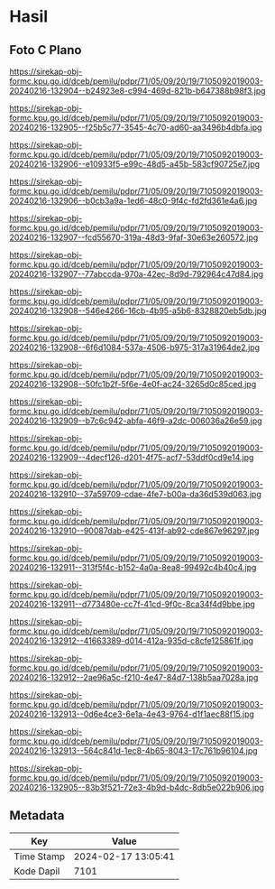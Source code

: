 # Hasil

## Foto C Plano

https://sirekap-obj-formc.kpu.go.id/dceb/pemilu/pdpr/71/05/09/20/19/7105092019003-20240216-132904--b24923e8-c994-469d-821b-b647388b98f3.jpg

https://sirekap-obj-formc.kpu.go.id/dceb/pemilu/pdpr/71/05/09/20/19/7105092019003-20240216-132905--f25b5c77-3545-4c70-ad60-aa3496b4dbfa.jpg

https://sirekap-obj-formc.kpu.go.id/dceb/pemilu/pdpr/71/05/09/20/19/7105092019003-20240216-132906--e10933f5-e99c-48d5-a45b-583cf90725e7.jpg

https://sirekap-obj-formc.kpu.go.id/dceb/pemilu/pdpr/71/05/09/20/19/7105092019003-20240216-132906--b0cb3a9a-1ed6-48c0-9f4c-fd2fd361e4a6.jpg

https://sirekap-obj-formc.kpu.go.id/dceb/pemilu/pdpr/71/05/09/20/19/7105092019003-20240216-132907--fcd55670-319a-48d3-9faf-30e63e260572.jpg

https://sirekap-obj-formc.kpu.go.id/dceb/pemilu/pdpr/71/05/09/20/19/7105092019003-20240216-132907--77abccda-970a-42ec-8d9d-792964c47d84.jpg

https://sirekap-obj-formc.kpu.go.id/dceb/pemilu/pdpr/71/05/09/20/19/7105092019003-20240216-132908--546e4266-16cb-4b95-a5b6-8328820eb5db.jpg

https://sirekap-obj-formc.kpu.go.id/dceb/pemilu/pdpr/71/05/09/20/19/7105092019003-20240216-132908--6f6d1084-537a-4506-b975-317a31964de2.jpg

https://sirekap-obj-formc.kpu.go.id/dceb/pemilu/pdpr/71/05/09/20/19/7105092019003-20240216-132908--50fc1b2f-5f6e-4e0f-ac24-3265d0c85ced.jpg

https://sirekap-obj-formc.kpu.go.id/dceb/pemilu/pdpr/71/05/09/20/19/7105092019003-20240216-132909--b7c6c942-abfa-46f9-a2dc-006036a26e59.jpg

https://sirekap-obj-formc.kpu.go.id/dceb/pemilu/pdpr/71/05/09/20/19/7105092019003-20240216-132909--4decf126-d201-4f75-acf7-53ddf0cd9e14.jpg

https://sirekap-obj-formc.kpu.go.id/dceb/pemilu/pdpr/71/05/09/20/19/7105092019003-20240216-132910--37a59709-cdae-4fe7-b00a-da36d539d063.jpg

https://sirekap-obj-formc.kpu.go.id/dceb/pemilu/pdpr/71/05/09/20/19/7105092019003-20240216-132910--90087dab-e425-413f-ab92-cde867e96297.jpg

https://sirekap-obj-formc.kpu.go.id/dceb/pemilu/pdpr/71/05/09/20/19/7105092019003-20240216-132911--313f5f4c-b152-4a0a-8ea8-99492c4b40c4.jpg

https://sirekap-obj-formc.kpu.go.id/dceb/pemilu/pdpr/71/05/09/20/19/7105092019003-20240216-132911--d773480e-cc7f-41cd-9f0c-8ca34f4d9bbe.jpg

https://sirekap-obj-formc.kpu.go.id/dceb/pemilu/pdpr/71/05/09/20/19/7105092019003-20240216-132912--41663389-d014-412a-935d-c8cfe125861f.jpg

https://sirekap-obj-formc.kpu.go.id/dceb/pemilu/pdpr/71/05/09/20/19/7105092019003-20240216-132912--2ae96a5c-f210-4e47-84d7-138b5aa7028a.jpg

https://sirekap-obj-formc.kpu.go.id/dceb/pemilu/pdpr/71/05/09/20/19/7105092019003-20240216-132913--0d6e4ce3-6e1a-4e43-9764-d1f1aec88f15.jpg

https://sirekap-obj-formc.kpu.go.id/dceb/pemilu/pdpr/71/05/09/20/19/7105092019003-20240216-132913--564c841d-1ec8-4b65-8043-17c761b96104.jpg

https://sirekap-obj-formc.kpu.go.id/dceb/pemilu/pdpr/71/05/09/20/19/7105092019003-20240216-132905--83b3f521-72e3-4b9d-b4dc-8db5e022b906.jpg


## Metadata

| Key        | Value               |
| ---------- | ------------------- |
| Time Stamp | 2024-02-17 13:05:41 |
| Kode Dapil | 7101                |



